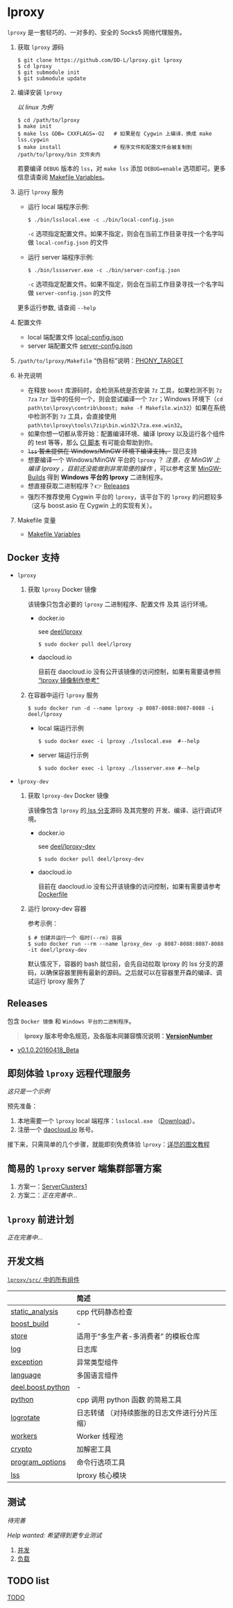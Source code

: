 # lproxy

`lproxy` 是一套轻巧的、一对多的、安全的 Socks5 网络代理服务。

1. 获取 `lproxy` 源码

	```shell
	$ git clone https://github.com/DD-L/lproxy.git lproxy
	$ cd lproxy
	$ git submodule init
	$ git submodule update
	```

2. 编译安装 `lproxy`

	*以 linux 为例*

	```shell
	$ cd /path/to/lproxy
	$ make init
	$ make lss GDB= CXXFLAGS=-O2   # 如果是在 Cygwin 上编译，换成 make lss.cygwin
	$ make install                 # 程序文件和配置文件会被复制到 /path/to/lproxy/bin 文件夹内
	```
	若要编译 `DEBUG` 版本的 `lss`，对 `make lss` 添加 `DEBUG=enable` 选项即可。更多信息请查阅 [Makefile Variables](./MakefileVariables.md)。


3. 运行 `lproxy` 服务

	* 运行 local 端程序示例:

		```shell
		$ ./bin/lsslocal.exe -c ./bin/local-config.json
		```
		`-c` 选项指定配置文件。如果不指定，则会在当前工作目录寻找一个名字叫做 `local-config.json` 的文件

	* 运行 server 端程序示例:

		```shell
		$ ./bin/lssserver.exe -c ./bin/server-config.json
		```
		`-c` 选项指定配置文件。如果不指定，则会在当前工作目录寻找一个名字叫做 `server-config.json` 的文件

	更多运行参数, 请查阅 `--help`


4. 配置文件

	* local 端配置文件 [local-config.json](./lss/local-config.json.md)
	* server 端配置文件 [server-config.json](./lss/server-config.json.md)


5. `/path/to/lproxy/Makefile` “伪目标”说明：[PHONY_TARGET](./lproxy_Makefile_phony_target.md)

6. 补充说明

   * 在释放 `boost` 库源码时，会检测系统是否安装 `7z` 工具，如果检测不到 `7z` `7za` `7zr` 当中的任何一个，则会尝试编译一个 `7zr`；Windows 环境下（`cd path\to\lproxy\contrib\boost; make -f Makefile.win32`）如果在系统中检测不到 `7z` 工具，会直接使用 `path\to\lproxy\tools\7zip\bin.win32\7za.exe.win32`。
   * 如果你想一切都从零开始：配置编译环境、编译 lproxy 以及运行各个组件的 test 等等，那么 [CI 脚本](../.travis.yml) 有可能会帮助到你。
   * ~~`lss` 暂未提供在 Windows/MinGW 环境下编译支持。~~ 现已支持
   * 想要编译一个 Windows/MinGW 平台的 `lproxy` ？ *注意，在 MinGW 上编译 lproxy ，目前还没能做到非常简便的操作* ，可以参考这里 [MinGW-Builds](./mingwbuilds.md) 得到 **Windows 平台的 lproxy** 二进制程序。
   * 想直接获取二进制程序？:point_right: [Releases](#releases)
   * 强烈不推荐使用 Cygwin 平台的 `lproxy`，该平台下的 `lproxy` 的问题较多 （这与 boost.asio 在 Cygwin 上的实现有关）。

7. Makefile 变量

	* [Makefile Variables](./MakefileVariables.md)

## Docker 支持

* `lproxy` 

	1. 获取 `lproxy` Docker 镜像
	
		该镜像只包含必要的 `lproxy` 二进制程序、配置文件 及其 运行环境。
		* docker.io

			see [deel/lproxy](https://hub.docker.com/r/deel/lproxy/)

			```shell
			$ sudo docker pull deel/lproxy
			```
		* daocloud.io

			目前在 daocloud.io 没有公开该镜像的访问控制，如果有需要请参照 [“lproxy 镜像制作参考”](https://github.com/DD-L/lproxy-docker/tree/master/lproxy)

	2. 在容器中运行 `lproxy` 服务
		
		```shell
		$ sudo docker run -d --name lproxy -p 8087-8088:8087-8088 -i deel/lproxy
		```
		* local 端运行示例

			```shell
			$ sudo docker exec -i lproxy ./lsslocal.exe  #--help
			```
		* server 端运行示例

			```shell
			$ sudo docker exec -i lproxy ./lssserver.exe #--help
			```

* `lproxy-dev`
	
	1. 获取 `lproxy-dev` Docker 镜像

		该镜像包含 `lproxy` 的[ lss 分支](https://github.com/DD-L/lproxy/tree/lss)源码 及其完整的 开发、编译、运行调试环境。
		
		* docker.io

			see [deel/lproxy-dev](https://hub.docker.com/r/deel/lproxy-dev/)

			```shell
			$ sudo docker pull deel/lproxy-dev
			```
		* daocloud.io

			目前在 daocloud.io 没有公开该镜像的访问控制，如果有需要请参考 [Dockerfile](https://github.com/DD-L/lproxy-docker/blob/master/dev/Dockerfile)

	2. 运行 lproxy-dev 容器

		参考示例：

		```shell
		$ # 创建并运行一个 临时(--rm) 容器
		$ sudo docker run --rm --name lproxy_dev -p 8087-8088:8087-8088 -it deel/lproxy-dev
		```
		默认情况下，容器的 bash 就位前，会先自动拉取 lproxy 的 lss 分支的源码，以确保容器里拥有最新的源码。之后就可以在容器里开森的编译、调试运行 lproxy 服务了

## Releases

包含 `Docker 镜像` 和 `Windows 平台的二进制程序`。

> **lproxy 版本号命名规范，及各版本间兼容情况说明：[VersionNumber](./VersionNumber.md)**

* [v0.1.0.20160418_Beta](https://github.com/DD-L/lproxy/releases/tag/0.1.0.20160418_Beta)

## 即刻体验 `lproxy` 远程代理服务

*这只是一个示例*

预先准备：

1. 本地需要一个 `lproxy` local 端程序：`lsslocal.exe` （[Download](https://github.com/DD-L/lproxy/releases)）。
2. 注册一个 [daocloud.io](https://www.daocloud.io/) 账号。

接下来，只需简单的几个步骤，就能即刻免费体验 `lproxy`：[详尽的图文教程](https://github.com/DD-L/DailyNotes/blob/master/lproxy/demo_on_daocloud/README.md)

## 简易的 `lproxy` server 端集群部署方案

1. 方案一：[ServerClusters1](./ServerClusters1.md)
2. 方案二：*正在完善中...*

## `lproxy` 前进计划

*正在完善中...*

## 开发文档

[`lproxy/src/` 中的所有组件](./develop.md)

| | 简述 |
|---------------------------|:------------------|
| [static_analysis](./develop.md#1-static_analysis) | cpp 代码静态检查 |
| [boost_build](./develop.md#2-boost_build)         | -                |
| [store](./develop.md#3-store)                     | 适用于“多生产者-多消费者” 的模板仓库 |
| [log](./develop.md#4-log)                         | 日志库 |
| [exception](./develop.md#5-exception)             | 异常类型组件 |
| [language](./develop.md#6-language)               | 多国语言组件 |
| [deel.boost.python](./develop.md#7-deelboostpython) | - |
| [python](./develop.md#8-python)                   | cpp 调用 python 函数 的简易工具 |
| [logrotate](./develop.md#9-logrotate)             | 日志转储 （对持续膨胀的日志文件进行分片压缩） |
| [workers](./develop.md#10-workers)                | Worker 线程池 |
| [crypto](./develop.md#11-crypto)                  | 加解密工具 |
| [program_options](./develop.md#12-program_options)| 命令行选项工具 |
| [lss](./develop.md#13-lss)                        | lproxy 核心模块 |

## 测试

*待完善*

*Help wanted:  希望得到更专业测试*

1. [并发](./lss/StressTesting.md)
2. [负载](./lss/LoadTesting.md)

## TODO list

[TODO](https://github.com/DD-L/lproxy/issues?utf8=%E2%9C%93&q=is%3Aissue+is%3Aopen+label%3ATODO)